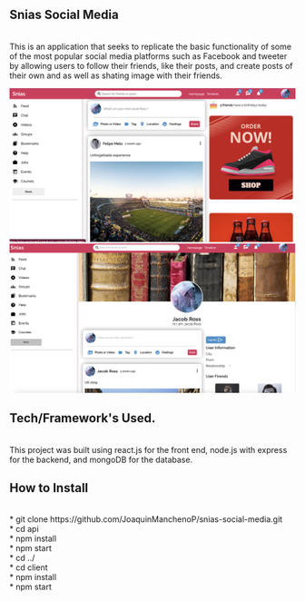 ## Snias Social Media
<br/>
This is an application that seeks to replicate the basic functionality of some of the most popular social media platforms such as Facebook and tweeter by allowing users to follow their friends, like their posts, and create posts of their own and as well as shating image with their friends.
<br/>

![Alt text](/screenshot1.png?raw=true "screenshot1")
<br/>
![Alt text](/screenshot2.png?raw=true "screenshot2")



## Tech/Framework's Used.
<br/>
This project was built using react.js for the front end, node.js with express for the backend, and mongoDB for the database.

## How to Install
<br/>
* git clone https://github.com/JoaquinManchenoP/snias-social-media.git
<br/>
* cd api
<br/>
* npm install
<br/>
* npm start
<br/>
* cd ../
<br/>
* cd client 
<br/>
* npm install
<br/>
* npm start
<br/>

